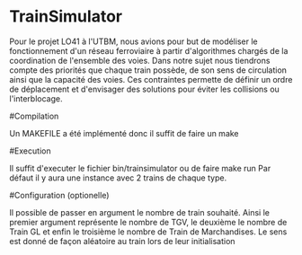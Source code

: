 # TrainSimulator
Pour le projet LO41 à l'UTBM, nous avions pour but de modéliser le fonctionnement d'un réseau ferroviaire à partir d'algorithmes chargés de la coordination de l'ensemble des voies.
Dans notre sujet nous tiendrons compte des priorités que chaque train possède, de son sens de circulation ainsi que la capacité des voies. Ces contraintes permette de définir un ordre de déplacement et d'envisager des solutions pour éviter les collisions ou l'interblocage.

#Compilation

Un MAKEFILE a été implémenté donc il suffit de faire un make

#Execution

Il suffit d'executer le fichier bin/trainsimulator ou de faire make run
Par défaut il y aura une instance avec 2 trains de chaque type.

#Configuration (optionelle)

Il possible de passer en argument le nombre de train souhaité. Ainsi le premier argument représente le nombre de TGV, le deuxième le nombre de Train GL et enfin le troisième le nombre de Train de Marchandises.
Le sens est donné de façon aléatoire au train lors de leur initialisation

